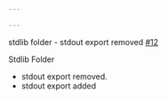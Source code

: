 ```yaml
---

---
```

    
stdlib folder - stdout export removed [#12](https://github.com/JantaeLeckie/frontier_test/pull/12)
    
Stdlib Folder
  - stdout export removed.
  - stdout export added
